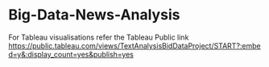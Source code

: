 # Big-Data-News-Analysis
For Tableau visualisations refer the Tableau Public link https://public.tableau.com/views/TextAnalysisBidDataProject/START?:embed=y&:display_count=yes&publish=yes 
